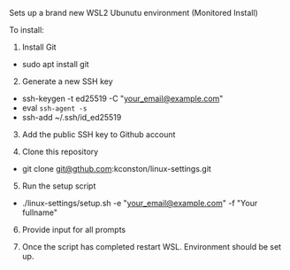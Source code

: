 Sets up a brand new WSL2 Ubunutu environment (Monitored Install)

To install:

1.  Install Git
 - sudo apt install git

2.  Generate a new SSH key
 - ssh-keygen -t ed25519 -C "your_email@example.com"
 - eval `ssh-agent -s`
 - ssh-add ~/.ssh/id_ed25519

3. Add the public SSH key to Github account

4. Clone this repository
 - git clone git@gthub.com:kconston/linux-settings.git

5. Run the setup script 
 - ./linux-settings/setup.sh -e "your_email@example.com" -f "Your fullname"

6. Provide input for all prompts

7. Once the script has completed restart WSL.  Environment should be set up.

